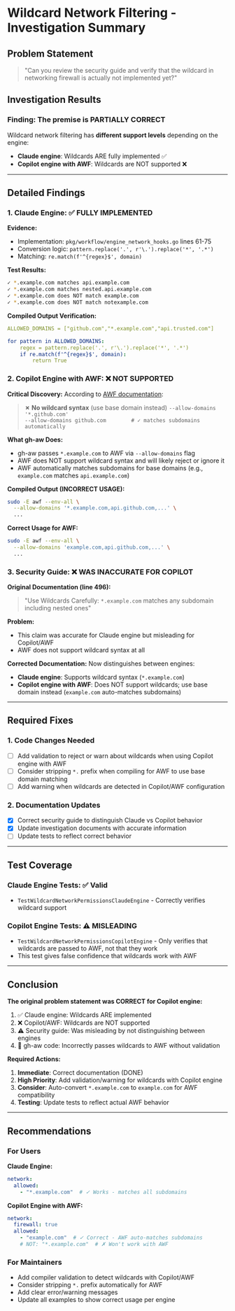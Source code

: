 # Wildcard Network Filtering - Investigation Summary

## Problem Statement
> "Can you review the security guide and verify that the wildcard in networking firewall is actually not implemented yet?"

## Investigation Results

### **Finding: The premise is PARTIALLY CORRECT**

Wildcard network filtering has **different support levels** depending on the engine:
- **Claude engine**: Wildcards ARE fully implemented ✅
- **Copilot engine with AWF**: Wildcards are NOT supported ❌

---

## Detailed Findings

### 1. Claude Engine: ✅ FULLY IMPLEMENTED

**Evidence:**
- Implementation: `pkg/workflow/engine_network_hooks.go` lines 61-75
- Conversion logic: `pattern.replace('.', r'\.').replace('*', '.*')`
- Matching: `re.match(f'^{regex}$', domain)`

**Test Results:**
```bash
✓ *.example.com matches api.example.com
✓ *.example.com matches nested.api.example.com  
✓ *.example.com does NOT match example.com
✓ *.example.com does NOT match notexample.com
```

**Compiled Output Verification:**
```yaml
ALLOWED_DOMAINS = ["github.com","*.example.com","api.trusted.com"]

for pattern in ALLOWED_DOMAINS:
    regex = pattern.replace('.', r'\.').replace('*', '.*')
    if re.match(f'^{regex}$', domain):
        return True
```

### 2. Copilot Engine with AWF: ❌ NOT SUPPORTED

**Critical Discovery:**
According to [AWF documentation](https://github.com/githubnext/gh-aw-firewall/blob/main/docs/QUICKSTART.md#limitations):

> **✗ No wildcard syntax** (use base domain instead)
> `--allow-domains '*.github.com'`  
> `--allow-domains github.com        # ✓ matches subdomains automatically`

**What gh-aw Does:**
- gh-aw passes `*.example.com` to AWF via `--allow-domains` flag
- AWF does NOT support wildcard syntax and will likely reject or ignore it
- AWF automatically matches subdomains for base domains (e.g., `example.com` matches `api.example.com`)

**Compiled Output (INCORRECT USAGE):**
```bash
sudo -E awf --env-all \
  --allow-domains '*.example.com,api.github.com,...' \
  ...
```

**Correct Usage for AWF:**
```bash
sudo -E awf --env-all \
  --allow-domains 'example.com,api.github.com,...' \
  ...
```

### 3. Security Guide: ❌ WAS INACCURATE FOR COPILOT

**Original Documentation (line 496):**
> "Use Wildcards Carefully: `*.example.com` matches any subdomain including nested ones"

**Problem:**
- This claim was accurate for Claude engine but misleading for Copilot/AWF
- AWF does not support wildcard syntax at all

**Corrected Documentation:**
Now distinguishes between engines:
- **Claude engine**: Supports wildcard syntax (`*.example.com`)
- **Copilot engine with AWF**: Does NOT support wildcards; use base domain instead (`example.com` auto-matches subdomains)

---

## Required Fixes

### 1. Code Changes Needed
- [ ] Add validation to reject or warn about wildcards when using Copilot engine with AWF
- [ ] Consider stripping `*.` prefix when compiling for AWF to use base domain matching
- [ ] Add warning when wildcards are detected in Copilot/AWF configuration

### 2. Documentation Updates
- [x] Correct security guide to distinguish Claude vs Copilot behavior
- [x] Update investigation documents with accurate information
- [ ] Update tests to reflect correct behavior

---

## Test Coverage

### Claude Engine Tests: ✅ Valid
- `TestWildcardNetworkPermissionsClaudeEngine` - Correctly verifies wildcard support

### Copilot Engine Tests: ⚠️ MISLEADING
- `TestWildcardNetworkPermissionsCopilotEngine` - Only verifies that wildcards are passed to AWF, not that they work
- This test gives false confidence that wildcards work with AWF

---

## Conclusion

**The original problem statement was CORRECT for Copilot engine:**

1. ✅ Claude engine: Wildcards ARE implemented
2. ❌ Copilot/AWF: Wildcards are NOT supported
3. ⚠️ Security guide: Was misleading by not distinguishing between engines
4. 🔧 gh-aw code: Incorrectly passes wildcards to AWF without validation

**Required Actions:**

1. **Immediate**: Correct documentation (DONE)
2. **High Priority**: Add validation/warning for wildcards with Copilot engine
3. **Consider**: Auto-convert `*.example.com` to `example.com` for AWF compatibility
4. **Testing**: Update tests to reflect actual AWF behavior

---

## Recommendations

### For Users

**Claude Engine:**
```yaml
network:
  allowed:
    - "*.example.com"  # ✓ Works - matches all subdomains
```

**Copilot Engine with AWF:**
```yaml
network:
  firewall: true
  allowed:
    - "example.com"  # ✓ Correct - AWF auto-matches subdomains
    # NOT: "*.example.com"  # ✗ Won't work with AWF
```

### For Maintainers
- Add compiler validation to detect wildcards with Copilot/AWF
- Consider stripping `*.` prefix automatically for AWF
- Add clear error/warning messages
- Update all examples to show correct usage per engine

